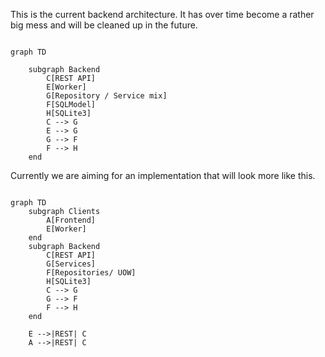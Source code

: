 This is the current backend architecture. It has over time become a rather big mess and will be cleaned up in the future.

```mermaid

graph TD

    subgraph Backend
        C[REST API]
        E[Worker]
        G[Repository / Service mix]
        F[SQLModel]
        H[SQLite3]
        C --> G
        E --> G
        G --> F
        F --> H
    end

```

Currently we are aiming for an implementation that will look more like this.

```mermaid

graph TD
    subgraph Clients
        A[Frontend]
        E[Worker]
    end
    subgraph Backend
        C[REST API]
        G[Services]
        F[Repositories/ UOW]
        H[SQLite3]
        C --> G
        G --> F
        F --> H
    end

    E -->|REST| C
    A -->|REST| C
```
